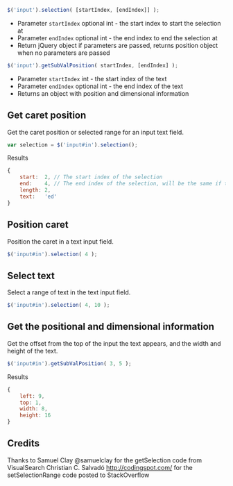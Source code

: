 ```javascript
$('input').selection( [startIndex, [endIndex]] );
```

* Parameter ```startIndex``` optional int - the start index to start the selection at
* Parameter ```endIndex``` optional int - the end index to end the selection at
* Return jQuery object if parameters are passed, returns position object when no parameters are passed


```javascript
$('input').getSubValPosition( startIndex, [endIndex] );
```

* Parameter ```startIndex``` int - the start index of the text
* Parameter ```endIndex``` optional int - the end index of the text
* Returns an object with position and dimensional information


## Get caret position #

Get the caret position or selected range for an input text field.

```javascript
var selection = $('input#in').selection();
```

Results

```javascript
{
	start:  2, // The start index of the selection
	end:    4, // The end index of the selection, will be the same if text is not selected
	length: 2,
	text:   'ed'
}
```

## Position caret ##

Position the caret in a text input field.

```javascript
$('input#in').selection( 4 );
```

## Select text ##

Select a range of text in the text input field.

```javascript
$('input#in').selection( 4, 10 );
```

## Get the positional and dimensional information ##

Get the offset from the top of the input the text appears, and the width and height of the text.

```javascript
$('input#in').getSubValPosition( 3, 5 );
```

Results

```javascript
{
	left: 9,
	top: 1,
	width: 8,
	height: 16
}
```

## Credits ##
Thanks to 
Samuel Clay @samuelclay for the getSelection code from VisualSearch
Christian C. Salvadó <http://codingspot.com/> for the setSelectionRange code posted to StackOverflow
